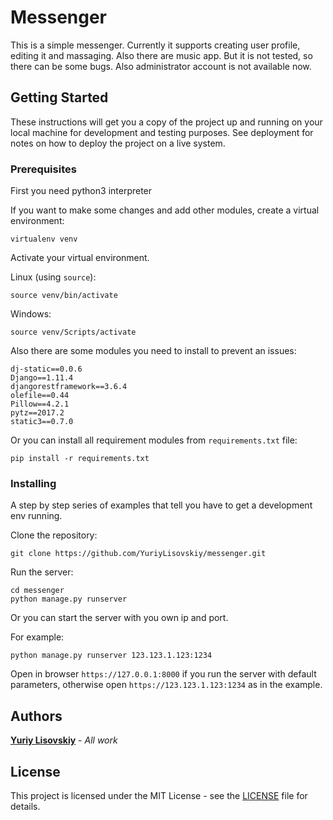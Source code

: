 # Messenger

This is a simple messenger. Currently it supports creating user profile, editing it and massaging. Also there are music app. But it is not tested, so there can be some bugs.
Also administrator account is not available now. 

## Getting Started

These instructions will get you a copy of the project up and running on your local machine for development and testing purposes. See deployment for notes on how to deploy the project on a live system.

### Prerequisites

First you need python3 interpreter

If you want to make some changes and add other modules, create a virtual environment:

```
virtualenv venv
```

Activate your virtual environment.

Linux (using `source`):

```
source venv/bin/activate
```

Windows:

```
source venv/Scripts/activate
```

Also there are some modules you need to install to prevent an issues:

```
dj-static==0.0.6
Django==1.11.4
djangorestframework==3.6.4
olefile==0.44
Pillow==4.2.1
pytz==2017.2
static3==0.7.0
```

Or you can install all requirement modules from `requirements.txt` file:
```
pip install -r requirements.txt
```

### Installing

A step by step series of examples that tell you have to get a development env running.

Clone the repository:
```
git clone https://github.com/YuriyLisovskiy/messenger.git
```
Run the server: 
```
cd messenger
python manage.py runserver
```
Or you can start the server with you own ip and port.

For example: 
```
python manage.py runserver 123.123.1.123:1234
```
Open in browser `https://127.0.0.1:8000` if you run the server with default parameters, otherwise open `https://123.123.1.123:1234` as in the example.

## Authors

**[Yuriy Lisovskiy](https://github.com/YuriyLisovskiy)** - *All work*


## License

This project is licensed under the MIT License - see the [LICENSE](LICENSE) file for details.
